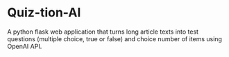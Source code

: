 # Quiz-tion-AI
A python flask web application that turns long article texts into test questions (multiple choice, true or false) and choice number of items using OpenAI API.
